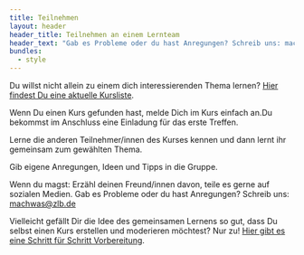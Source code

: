 ```yaml
---
title: Teilnehmen
layout: header
header_title: Teilnehmen an einem Lernteam
header_text: "Gab es Probleme oder du hast Anregungen? Schreib uns: machwas@zlb.de"
bundles:
  - style
---
```

Du willst nicht allein zu einem dich interessierenden Thema lernen? [Hier findest Du eine aktuelle Kursliste](https://berlin.p2pu.org/kurse).  

Wenn Du einen Kurs gefunden hast, melde Dich im Kurs einfach an.Du bekommst im Anschluss eine Einladung für das erste Treffen.   

Lerne die anderen Teilnehmer/innen des Kurses kennen und dann lernt ihr gemeinsam zum gewählten Thema.  

Gib eigene Anregungen, Ideen und Tipps in die Gruppe.  

Wenn du magst: Erzähl deinen Freund/innen davon, teile es gerne auf sozialen Medien. Gab es Probleme oder du hast Anregungen? Schreib uns: machwas@zlb.de  

Vielleicht gefällt Dir die Idee des gemeinsamen Lernens so gut, dass Du selbst einen Kurs erstellen und moderieren möchtest? Nur zu! [Hier gibt es eine Schritt für Schritt Vorbereitung](https://berlin.p2pu.org/moderation).